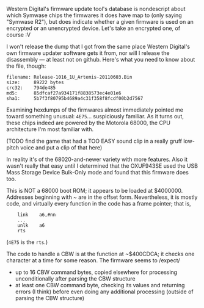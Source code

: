 Western Digital's firmware update tool's database is nondescript about which Symwase chips the firmwares it does have map to (only saying "Symwase R2"), but does indicate whether a given firmware is used on an encrypted or an unencrypted device. Let's take an encrypted one, of course :V

I won't release the dump that I got from the same place Western Digital's own firmware updater software gets it from, nor will I release the disassembly — at least not on github. Here's what you need to know about the file, though:

```
filename: Release-1016_1U_Artemis-20110603.Bin
size:     89222 bytes
crc32:    794de485
md5:      85dfcaf27a934171f8838573ec4e01e6
sha1:     5b7f3f80795b4689a4c31f358f8fcdf00b2d7567
```

Examining hexdumps of the firmwares almost immediately pointed me toward something unusual: `4E75`... suspiciously familiar. As it turns out, these chips indeed are powered by the Motorola 68000, the CPU architecture I'm most familiar with.

(TODO find the game that had a TOO EASY sound clip in a really gruff low-pitch voice and put a clip of that here)

In reality it's of the 68020-and-newer variety with more features. Also it wasn't really that easy until I determined that the OXUF943SE used the USB Mass Storage Device Bulk-Only mode and found that this firmware does too.

This is NOT a 68000 boot ROM; it appears to be loaded at $4000000. Addresses beginning with ~ are in the offset form. Nevertheless, it is mostly code, and virtually every function in the code has a frame pointer; that is,
```
	link	a6,#nn
	...
	unlk	a6
	rts
```
(`4E75` is the `rts`.)

The code to handle a CBW is at the function at ~$400CDCA; it checks one character at a time for some reason. The firmware seems to /expect/
- up to 16 CBW command bytes, copied elsewhere for processing unconditionally after parsing the CBW structure
- at least one CBW command byte, checking its values and returning errors (I think) before even doing any additional processing (outside of parsing the CBW structure)
